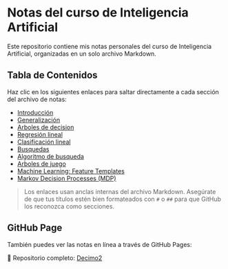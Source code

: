 # Notas del curso de Inteligencia Artificial

Este repositorio contiene mis notas personales del curso de Inteligencia Artificial, organizadas en un solo archivo Markdown.

## Tabla de Contenidos

Haz clic en los siguientes enlaces para saltar directamente a cada sección del archivo de notas:

- [Introducción](notasIA.md#¿Que-es-la-inteligencia-artificial?)
- [Generalización](notasIA.md#Generalización)
- [Arboles de decision](notasIA.md#Arboles-de-decisión)
- [Regresión lineal](notasIA.md#Regresión-lineal)
- [Clasificación lineal](notasIA.md#Clasificación-lineal)
- [Busquedas](notasIA.md#Búsquedas)
- [Algoritmo de busqueda](notasIA.md#Algoritmos-de-Búsqueda:)
- [Arboles de juego](notasIA.md#Game-Trees:-Adversarial-Search)
- [Machine Learning: Feature Templates](notasIA.md#Machine-Learning:-Feature-Templates)
- [Markov Decision Processes (MDP)](notasIA.md#Markov-Decision-Processes-(MDP))


> Los enlaces usan anclas internas del archivo Markdown. Asegúrate de que tus títulos estén bien formateados con `#` o `##` para que GitHub los reconozca como secciones.

## GitHub Page

También puedes ver las notas en línea a través de GitHub Pages:

📂 Repositorio completo: [Decimo2](https://github.com/frankbte/Decimo2)
